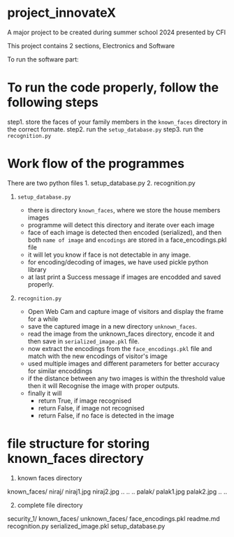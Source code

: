 # project_innovateX
A major project to be created during summer school 2024 presented by CFI

This project contains 2 sections, 
Electronics and Software

To run the software part:
# To run the code properly, follow the following steps

step1. store the faces of your family members in the `known_faces` directory in the correct formate.
step2. run the `setup_database.py`
step3. run the `recognition.py`


# Work flow of the programmes

There are two python files 
    1. setup_database.py
    2. recognition.py

1. `setup_database.py`
    * there is directory `known_faces`, where we store the house members images
    * programme will detect this directory and iterate over each image
    * face of each image is detected then encoded (serialized),  and then both `name of image` and `encodings` are stored in a   face_encodings.pkl file
    * it will let you know if face is not detectable in any image.
    * for encoding/decoding of images, we have used pickle python library 
    * at last print a Success message if images are encodded and saved properly.

2. `recognition.py`
    * Open Web Cam and capture image of visitors and display the frame for a while
    * save the captured image in a new directory `unknown_faces`.
    * read the image from the unknown_faces directory, encode it and then save in `serialized_image.pkl` file.
    * now extract the encodings from the `face_encodings.pkl` file and match with the new encodings of visitor's image
    * used multiple images and different parameters for better accuracy for similar encoddings
    * if the distance between any two images is within the threshold value then it will Recognise the image with proper outputs.
    * finally it will 
        * return True, if image recognised
        * return False, if image not recognised
        * return False, if no face is detected in the image



# file structure for storing known_faces directory
1. known faces directory

known_faces/
    niraj/
        niraj1.jpg
        niraj2.jpg
        ..
        ..
        ..
    palak/
        palak1.jpg
        palak2.jpg
        ..
        ..

2. complete file directory 

security_1/
        known_faces/
        unknown_faces/
        face_encodings.pkl
        readme.md
        recognition.py
        serialized_image.pkl
        setup_database.py
        


